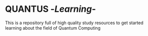 # QUANTUS -*Learning*-
This is a repository full of high quality study resources to get started learning about the field of Quantum Computing
